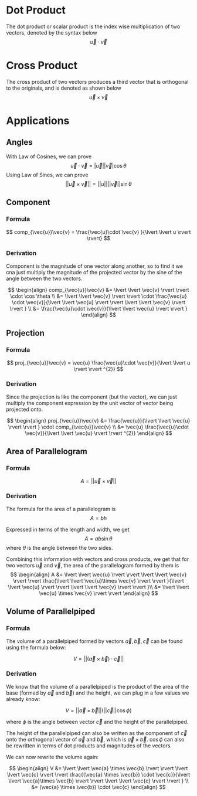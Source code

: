 # Dot Product

The dot product or scalar product is the index wise multiplication of two vectors, denoted by the syntax below
$$
\vec{u} \cdot \vec{v}
$$

# Cross Product

The cross product of two vectors produces a third vector that is orthogonal to the originals, and is denoted as shown below
$$
\vec{u} \times \vec{v}
$$

# Applications

## Angles

With Law of Cosines, we can prove
$$
\vec{u}\cdot \vec{v} = \lvert \vec{u} \rvert \lvert \vec{v} \rvert \cos \theta
$$
Using Law of Sines, we can prove
$$
\lvert \lvert \vec{u} \times \vec{v} \rvert \rvert = \lvert \lvert u \rvert \rvert \lvert \lvert \vec{v} \rvert \rvert \sin \theta
$$

## Component

### Formula

$$
comp_{\vec{u}}\vec{v} = \frac{\vec{u}\cdot \vec{v} }{\lvert \lvert u \rvert \rvert}
$$
### Derivation

Component is the magnitude of one vector along another, so to find it we cna just multiply the magnitude of the projected vector by the sine of the angle between the two vectors. 

$$
\begin{align}
comp_{\vec{u}}\vec{v} &= \lvert \lvert \vec{v} \rvert \rvert \cdot \cos \theta \\
&= \lvert \lvert \vec{v} \rvert \rvert \cdot \frac{\vec{u} \cdot \vec{v}}{\lvert \lvert \vec{u} \rvert \rvert \lvert \lvert \vec{v} \rvert \rvert } \\
&= \frac{\vec{u}\cdot \vec{v}}{\lvert \lvert \vec{u} \rvert \rvert }
\end{align}
$$

## Projection

### Formula

$$
proj_{\vec{u}}\vec{v} = \vec{u} \frac{\vec{u}\cdot \vec{v}}{\lvert \lvert u \rvert \rvert ^{2}}
$$

### Derivation

Since the projection is like the component (but the vector), we can just multiply the component expression by the unit vector of vector being projected onto.

$$
\begin{align}
proj_{\vec{u}}\vec{v} &= \frac{\vec{u}}{\lvert \lvert \vec{u} \rvert \rvert } \cdot comp_{\vec{u}}\vec{v} \\
&= \vec{u} \frac{\vec{u}\cdot \vec{v}}{\lvert \lvert \vec{u} \rvert \rvert ^{2}}
\end{align}
$$

## Area of Parallelogram

### Formula
$$
A = \lvert \lvert \vec{u} \times \vec{v} \rvert \rvert
$$

### Derivation

The formula for the area of a parallelogram is 
$$
A = bh
$$

Expressed in terms of the length and width, we get
$$
A = ab\sin \theta
$$
where $\theta$ is the angle between the two sides.

Combining this information with vectors and cross products, we get that for two vectors $\vec{u}$ and $\vec{v}$, the area of the parallelogram formed by them is 
$$
\begin{align}
A &= \lvert \lvert \vec{u} \rvert \rvert \lvert \lvert \vec{v} \rvert \rvert \frac{\lvert \lvert \vec{u}\times \vec{v} \rvert \rvert }{\lvert \lvert \vec{u} \rvert \rvert \lvert \lvert \vec{v} \rvert \rvert }\\
&= \lvert \lvert \vec{u} \times \vec{v} \rvert \rvert
\end{align}
$$

## Volume of Parallelpiped

### Formula

The volume of a parallelpiped formed by vectors $\vec{a}, \vec{b}, \vec{c}$ can be found using the formula below:

$$
V = \lvert \lvert (\vec{a} \times \vec{b}) \cdot \vec{c} \rvert \rvert 
$$

### Derivation

We know that the volume of a parallelpiped is the product of the area of the base (formed by $\vec{a}$ and $\vec{b}$) and the height, we can plug in a few values we already know:

$$
V = \lvert \lvert \vec{a} \times \vec{b} \rvert \rvert (\lvert \lvert \vec{c} \rvert \rvert \cos \phi)
$$

where $\phi$ is the angle between vector $\vec{c}$ and the height of the parallelpiped. 

The height of the parallelpiped can also be written as the component of $\vec{c}$ onto the orthogonal vector of $\vec{a}$ and $\vec{b}$, which is $\vec{a} \times \vec{b}$. $\cos \phi$ can also be rewritten in terms of dot products and magnitudes of the vectors.

We can now rewrite the volume again:

$$
\begin{align}
V &= \lvert \lvert \vec{a} \times \vec{b} \rvert \rvert \lvert \lvert \vec{c} \rvert \rvert \frac{(\vec{a} \times \vec{b}) \cdot \vec{c}}{\lvert \lvert \vec{a}\times \vec{b} \rvert \rvert \lvert \lvert \vec{c} \rvert \rvert } \\
&= (\vec{a} \times \vec{b}) \cdot \vec{c}
\end{align}
$$

